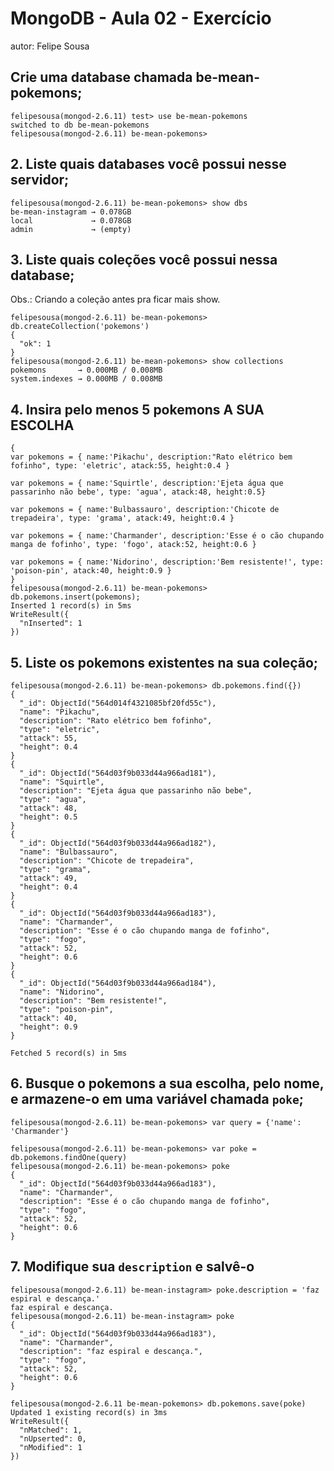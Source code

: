 # MongoDB - Aula 02 - Exercício
autor: Felipe Sousa

## Crie uma database chamada be-mean-pokemons;

```
felipesousa(mongod-2.6.11) test> use be-mean-pokemons
switched to db be-mean-pokemons
felipesousa(mongod-2.6.11) be-mean-pokemons>
```


## 2. Liste quais databases você possui nesse servidor;

```
felipesousa(mongod-2.6.11) be-mean-pokemons> show dbs
be-mean-instagram → 0.078GB
local             → 0.078GB
admin             → (empty)
```


## 3. Liste quais coleções você possui nessa database;

Obs.: Criando a coleção antes pra ficar mais show.

```
felipesousa(mongod-2.6.11) be-mean-pokemons> db.createCollection('pokemons')
{
  "ok": 1
}
felipesousa(mongod-2.6.11) be-mean-pokemons> show collections
pokemons       → 0.000MB / 0.008MB
system.indexes → 0.000MB / 0.008MB

```


## 4. Insira pelo menos 5 pokemons A SUA ESCOLHA


```
{
var pokemons = { name:'Pikachu', description:"Rato elétrico bem fofinho", type: 'eletric', atack:55, height:0.4 }

var pokemons = { name:'Squirtle', description:'Ejeta água que passarinho não bebe', type: 'agua', atack:48, height:0.5}

var pokemons = { name:'Bulbassauro', description:'Chicote de trepadeira', type: 'grama', atack:49, height:0.4 }

var pokemons = { name:'Charmander', description:'Esse é o cão chupando manga de fofinho', type: 'fogo', atack:52, height:0.6 }

var pokemons = { name:'Nidorino', description:'Bem resistente!', type: 'poison-pin', atack:40, height:0.9 }
}
felipesousa(mongod-2.6.11) be-mean-pokemons> db.pokemons.insert(pokemons);
Inserted 1 record(s) in 5ms
WriteResult({
  "nInserted": 1
})
```


## 5. Liste os pokemons existentes na sua coleção;
```
felipesousa(mongod-2.6.11) be-mean-pokemons> db.pokemons.find({})
{
  "_id": ObjectId("564d014f4321085bf20fd55c"),
  "name": "Pikachu",
  "description": "Rato elétrico bem fofinho",
  "type": "eletric",
  "attack": 55,
  "height": 0.4
}
{
  "_id": ObjectId("564d03f9b033d44a966ad181"),
  "name": "Squirtle",
  "description": "Ejeta água que passarinho não bebe",
  "type": "agua",
  "attack": 48,
  "height": 0.5
}
{
  "_id": ObjectId("564d03f9b033d44a966ad182"),
  "name": "Bulbassauro",
  "description": "Chicote de trepadeira",
  "type": "grama",
  "attack": 49,
  "height": 0.4
}
{
  "_id": ObjectId("564d03f9b033d44a966ad183"),
  "name": "Charmander",
  "description": "Esse é o cão chupando manga de fofinho",
  "type": "fogo",
  "attack": 52,
  "height": 0.6
}
{
  "_id": ObjectId("564d03f9b033d44a966ad184"),
  "name": "Nidorino",
  "description": "Bem resistente!",
  "type": "poison-pin",
  "attack": 40,
  "height": 0.9
}

Fetched 5 record(s) in 5ms
```


## 6. Busque o pokemons a sua escolha, pelo nome, e armazene-o em uma variável chamada `poke`;
```
felipesousa(mongod-2.6.11) be-mean-pokemons> var query = {'name': 'Charmander'}

felipesousa(mongod-2.6.11) be-mean-pokemons> var poke = db.pokemons.findOne(query)
felipesousa(mongod-2.6.11) be-mean-pokemons> poke
{
  "_id": ObjectId("564d03f9b033d44a966ad183"),
  "name": "Charmander",
  "description": "Esse é o cão chupando manga de fofinho",
  "type": "fogo",
  "attack": 52,
  "height": 0.6
}

```


## 7. Modifique sua `description` e salvê-o

```
felipesousa(mongod-2.6.11) be-mean-instagram> poke.description = 'faz espiral e descança.'
faz espiral e descança.
felipesousa(mongod-2.6.11) be-mean-instagram> poke
{
  "_id": ObjectId("564d03f9b033d44a966ad183"),
  "name": "Charmander",
  "description": "faz espiral e descança.",
  "type": "fogo",
  "attack": 52,
  "height": 0.6
}

felipesousa(mongod-2.6.11 be-mean-pokemons> db.pokemons.save(poke)
Updated 1 existing record(s) in 3ms
WriteResult({
  "nMatched": 1,
  "nUpserted": 0,
  "nModified": 1
})
```
